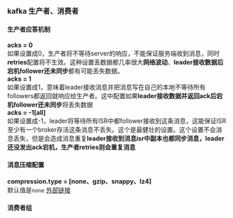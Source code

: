 ### kafka 生产者、消费者  

#### 生产者应答机制  
**acks = 0**  
如果设置成0，生产者将不等待server的响应，不能保证服务端收到消息，同时**retries**配置将不生效。这种设置丢数据都几率很大**网络波动**、**leader接收数据后宕机follower还未同步**都有可能丢失数据。  
**acks = 1**  
如果设置成1，意味着leader接收消息并把消息写在自己的本地不等待所有followers都返回就响应给生产者。这中配置如果**leader接收数据并返回ack后宕机follower还未同步**将丢失数据  
**acks = -1[all]**  
如果设置成-1，leader将等待所有ISR中都follower接收到这条消息，这能保证ISR至少有一个broker存活这条消息不丢失。这个是最健壮的设置。这个设置不会消息丢失，但是会造成消息重复**leader接收到消息isr中副本也都同步消息，leader还没发出ack宕机，生产者retries则会重复消息**
  
#### 消息压缩配置  
**compression.type = [none、gzip、snappy、lz4]**  
默认值是`none` [外部链接](https://www.cnblogs.com/tugeboke/p/11760402.html)  


#### 消费者组